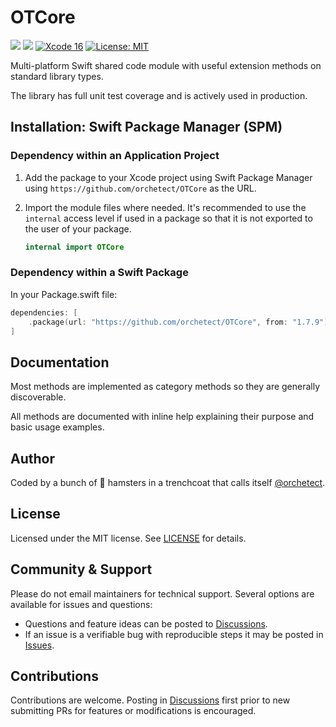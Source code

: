 # OTCore

[![](https://img.shields.io/endpoint?url=https%3A%2F%2Fswiftpackageindex.com%2Fapi%2Fpackages%2Forchetect%2FOTCore%2Fbadge%3Ftype%3Dplatforms)](https://swiftpackageindex.com/orchetect/OTCore) [![](https://img.shields.io/endpoint?url=https%3A%2F%2Fswiftpackageindex.com%2Fapi%2Fpackages%2Forchetect%2FOTCore%2Fbadge%3Ftype%3Dswift-versions)](https://swiftpackageindex.com/orchetect/OTCore) [![Xcode 16](https://img.shields.io/badge/Xcode-16-blue.svg?style=flat)](https://developer.apple.com/swift) [![License: MIT](http://img.shields.io/badge/license-MIT-lightgrey.svg?style=flat)](https://github.com/orchetect/OTCore/blob/main/LICENSE)

Multi-platform Swift shared code module with useful extension methods on standard library types.

The library has full unit test coverage and is actively used in production.

## Installation: Swift Package Manager (SPM)

### Dependency within an Application Project

1. Add the package to your Xcode project using Swift Package Manager using `https://github.com/orchetect/OTCore` as the URL.

2. Import the module files where needed. It's recommended to use the `internal` access level if used in a package so that it is not exported to the user of your package.

   ```swift
   internal import OTCore
   ```

### Dependency within a Swift Package

In your Package.swift file:

```swift
dependencies: [
    .package(url: "https://github.com/orchetect/OTCore", from: "1.7.9")
]
```

## Documentation

Most methods are implemented as category methods so they are generally discoverable.

All methods are documented with inline help explaining their purpose and basic usage examples.

## Author

Coded by a bunch of 🐹 hamsters in a trenchcoat that calls itself [@orchetect](https://github.com/orchetect).

## License

Licensed under the MIT license. See [LICENSE](https://github.com/orchetect/OTCore/blob/master/LICENSE) for details.

## Community & Support

Please do not email maintainers for technical support. Several options are available for issues and questions:

- Questions and feature ideas can be posted to [Discussions](https://github.com/orchetect/OTCore/discussions).
- If an issue is a verifiable bug with reproducible steps it may be posted in [Issues](https://github.com/orchetect/OTCore/issues).

## Contributions

Contributions are welcome. Posting in [Discussions](https://github.com/orchetect/OTCore/discussions) first prior to new submitting PRs for features or modifications is encouraged.
